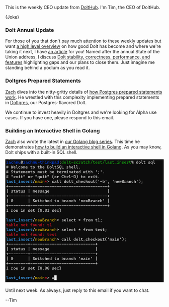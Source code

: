 This is the weekly CEO update from [DoltHub](https://www.dolthub.com/). I'm Tim, the CEO of DoltHub. 

{Joke}

### Dolt Annual Update

For those of you that don't pay much attention to these weekly updates but want [a high level overview](https://www.dolthub.com/blog/2024-04-03-state-of-dolt/) on how good Dolt has become and where we're taking it next, I have [an article](https://www.dolthub.com/blog/2024-04-03-state-of-dolt/) for you! Named after the annual State of the Union address, I discuss [Dolt stability, correctness, performance, and features](https://www.dolthub.com/blog/2024-04-03-state-of-dolt/) highlighting gaps and our plans to close them. Just imagine me standing behind a podium as you read it.

### Doltgres Prepared Statements

[Zach](https://www.dolthub.com/team#zach) dives into the nitty-gritty details of [how Postgres prepared statements work](https://www.dolthub.com/blog/2024-04-01-prepared-statements-postgres/). He wrestled with this complexity implementing prepared statements in [Doltgres](https://github.com/dolthub/doltgresql), our Postgres-flavored Dolt. 

We continue to invest heavily in Doltgres and we're looking for Alpha use cases. If you have one, please respond to this email.

### Building an Interactive Shell in Golang

[Zach](https://www.dolthub.com/team#zach) also wrote the latest in [our Golang blog series](https://www.dolthub.com/blog/?q=golang). This time he demonstrates [how to build an interactive shell in Golang](https://www.dolthub.com/blog/2023-03-29-interactive-shell-golang/). As you may know, Dolt ships with a built-in SQL shell.

[![Dolt SQL Shell](../images/dolt-sql-shell.png)](https://www.dolthub.com/blog/2023-03-29-interactive-shell-golang/)

Until next week. As always, just reply to this email if you want to chat.

--Tim